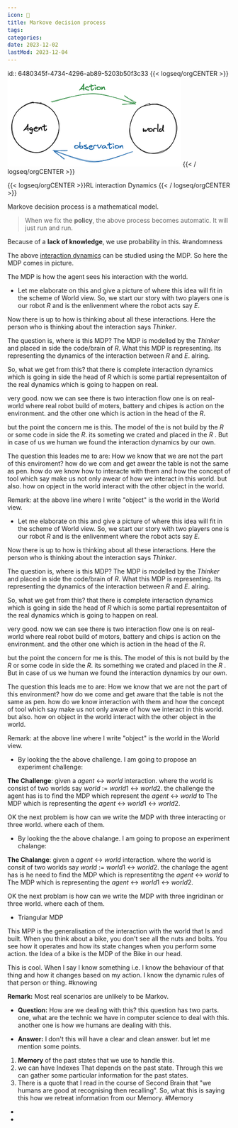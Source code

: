 ```yaml
---
icon: 🐾
title: Markove decision process
tags:
categories:
date: 2023-12-02
lastMod: 2023-12-04
---
```

id:: 6480345f-4734-4296-ab89-5203b50f3c33
{{< logseq/orgCENTER >}}![image.png](/assets/image_1679864939461_0.png)
{{< / logseq/orgCENTER >}}

{{< logseq/orgCENTER >}}RL interaction Dynamics
{{< / logseq/orgCENTER >}}

Markove decision process is a mathematical model.

> When we fix the **policy**, the above process becomes automatic. It will just run and run.

Because of a **lack of knowledge**, we use probability in this. #randomness

The above [interaction dynamics](logseq://graph/game?block-id=6480345f-4734-4296-ab89-5203b50f3c33) can be studied using the MDP. So here the MDP comes in picture.

The MDP is how the agent sees his interaction with the world.

  + Let me elaborate on this and give a picture of where this idea will fit in the scheme of World view. So, we start our story with two players one is our robot $R$ and is the enlivenment where the robot acts say $E$. 

Now there is up to how is thinking about all these interactions. Here the person who is thinking about the interaction says $Thinker$. 

The question is, where is this MDP? The MDP is modelled by the $Thinker$ and placed in side the code/brain of $R$. What this MDP is representing. Its representing the dynamics of the interaction between $R$ and $E$. alring. 

So, what we get from this? that there is complete interaction dynamics which is going in side the head of $R$ which is some partial representaiton of the real dynamics which is going to happen on real. 

very good. now we can see there is two interaction flow one is on real-world where real robot build of moters, battery and chipes is action on the environment. and the other one which is action in the head of the $R$. 

but the point the concern me is this. The model of the is not build by the $R$ or some code in side the $R$. its someting we crated and placed in the $R$ . But in case of us we human we found the interaction dynamics by our own. 

The question this leades me to are: 
How we know that we are not the part of this enviroment? how do we com and get awear the table is not the same as pen. how do we know how to interacte with them and how the concept of tool which say make us not only awear of how we interact in this world. but also. how on opject in the world interact with the other object in the world. 

Remark: at the above line where I write "object" is the world in the World view.

  + Let me elaborate on this and give a picture of where this idea will fit in the scheme of World view. So, we start our story with two players one is our robot $R$ and is the enlivenment where the robot acts say $E$. 

Now there is up to how is thinking about all these interactions. Here the person who is thinking about the interaction says $Thinker$. 

The question is, where is this MDP? The MDP is modelled by the $Thinker$ and placed in side the code/brain of $R$. What this MDP is representing. Its representing the dynamics of the interaction between $R$ and $E$. alring. 

So, what we get from this? that there is complete interaction dynamics which is going in side the head of $R$ which is some partial representaiton of the real dynamics which is going to happen on real. 

very good. now we can see there is two interaction flow one is on real-world where real robot build of motors, battery and chips is action on the environment. and the other one which is action in the head of the $R$. 

but the point the concern for me is this. The model of this is not build by the $R$ or some code in side the $R$. its something we crated and placed in the $R$ . But in case of us we human we found the interaction dynamics by our own. 

The question this leads me to are: 
How we know that we are not the part of this environment? how do we come and get aware that the table is not the same as pen. how do we know interaction with them and how the concept of tool which say make us not only aware of how we interact in this world. but also. how on object in the world interact with the other object in the world. 

Remark: at the above line where I write "object" is the world in the World view.

  + By looking the the above challenge. I am going to propose an experiment challenge: 

**The Challenge**: given a $agent$ <-> $world$ interaction. where the world is consist of two worlds say $world$ := $world 1$ <-> $world 2$. the challenge the agent has is to find the MDP which represent the $agent$ <-> $world$ to The MDP which is representing the $agent$ <-> $world 1$ <-> $world 2$. 

OK the next problem is how can we write the MDP with three interacting or three world. where each of them.

  + By looking the the above chalange. I am going to propose an experiment chalange: 

**The Chalange**: given a $agent$ <-> $world$ interaction. where the world is consit of two worlds say $world$ := $world1$ <-> $world2$. the chanlage the agent has is he need to find the MDP which is representitng the $agent$ <-> $world$ to The MDP which is representing the $agent$ <-> $world1$ <-> $world2$. 

OK the next problam is how can we write the MDP with three ingridinan or three world. where each of them.

  + Triangular MDP

This MPP is the generalisation of the interaction with the world that Is and built. When you think about a bike, you don't see all the nuts and bolts. You see how it operates and how its state changes when you perform some action. the Idea of a bike is the MDP of the Bike in our head. 

This is cool. When I say I know something i.e. I know the behaviour of that thing and how it changes based on my action. I know the dynamic rules of that person or thing. #knowing

**Remark:** Most real scenarios are unlikely to be Markov.

  + **Question:** How are we dealing with this? this question has two parts. one, what are the technic we have in computer science to deal with this. another one is how we humans are dealing with this.

  + **Answer:** I don't this will have a clear and clean answer. but let me mention some points. 
1. **Memory** of the past states that we use to handle this.
2. we can have Indexes That depends on the past state. Through this we can gather some particular information for the past states.
3. There is a quote that I read in the course of Second Brain that "we humans are good at recognising then recalling". So, what this is saying this how we retreat information from our Memory. #Memory

  + 

  + 
